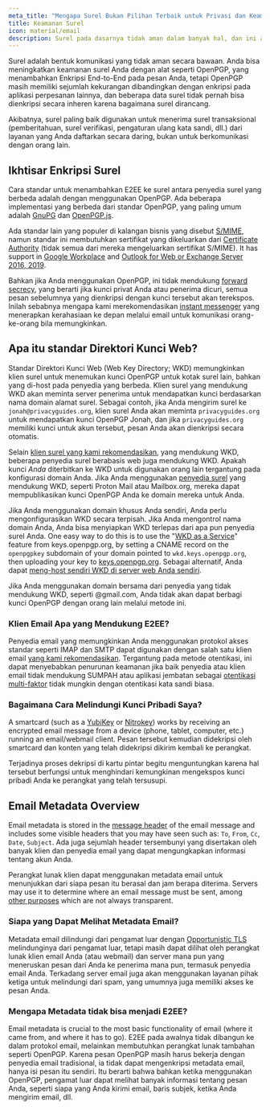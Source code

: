 ```yaml
---
meta_title: "Mengapa Surel Bukan Pilihan Terbaik untuk Privasi dan Keamanan - Privacy Guides"
title: Keamanan Surel
icon: material/email
description: Surel pada dasarnya tidak aman dalam banyak hal, dan ini adalah beberapa alasan mengapa surel bukanlah pilihan utama kami untuk komunikasi yang aman.
---
```


Surel adalah bentuk komunikasi yang tidak aman secara bawaan. Anda bisa meningkatkan keamanan surel Anda dengan alat seperti OpenPGP, yang menambahkan Enkripsi End-to-End pada pesan Anda, tetapi OpenPGP masih memiliki sejumlah kekurangan dibandingkan dengan enkripsi pada aplikasi perpesanan lainnya, dan beberapa data surel tidak pernah bisa dienkripsi secara inheren karena bagaimana surel dirancang.

Akibatnya, surel paling baik digunakan untuk menerima surel transaksional (pemberitahuan, surel verifikasi, pengaturan ulang kata sandi, dll.) dari layanan yang Anda daftarkan secara daring, bukan untuk berkomunikasi dengan orang lain.

## Ikhtisar Enkripsi Surel

Cara standar untuk menambahkan E2EE ke surel antara penyedia surel yang berbeda adalah dengan menggunakan OpenPGP. Ada beberapa implementasi yang berbeda dari standar OpenPGP, yang paling umum adalah [GnuPG](https://en.wikipedia.org/wiki/GNU_Privacy_Guard) dan [OpenPGP.js](https://openpgpjs.org).

Ada standar lain yang populer di kalangan bisnis yang disebut [S/MIME](https://en.wikipedia.org/wiki/S/MIME), namun standar ini membutuhkan sertifikat yang dikeluarkan dari [Certificate Authority](https://en.wikipedia.org/wiki/Certificate_authority) (tidak semua dari mereka mengeluarkan sertifikat S/MIME). It has support in [Google Workplace](https://support.google.com/a/topic/9061730) and [Outlook for Web or Exchange Server 2016, 2019](https://support.office.com/article/encrypt-messages-by-using-s-mime-in-outlook-on-the-web-878c79fc-7088-4b39-966f-14512658f480).

Bahkan jika Anda menggunakan OpenPGP, ini tidak mendukung [forward secrecy](https://en.wikipedia.org/wiki/Forward_secrecy), yang berarti jika kunci privat Anda atau penerima dicuri, semua pesan sebelumnya yang dienkripsi dengan kunci tersebut akan terekspos. Inilah sebabnya mengapa kami merekomendasikan [instant messenger](../real-time-communication.md) yang menerapkan kerahasiaan ke depan melalui email untuk komunikasi orang-ke-orang bila memungkinkan.

## Apa itu standar Direktori Kunci Web?

Standar Direktori Kunci Web (Web Key Directory; WKD) memungkinkan klien surel untuk menemukan kunci OpenPGP untuk kotak surel lain, bahkan yang di-host pada penyedia yang berbeda. Klien surel yang mendukung WKD akan meminta server penerima untuk mendapatkan kunci berdasarkan nama domain alamat surel. Sebagai contoh, jika Anda mengirim surel ke `jonah@privacyguides.org`, klien surel Anda akan meminta `privacyguides.org` untuk mendapatkan kunci OpenPGP Jonah, dan jika `privacyguides.org` memiliki kunci untuk akun tersebut, pesan Anda akan dienkripsi secara otomatis.

Selain [klien surel yang kami rekomendasikan](../email-clients.md), yang mendukung WKD, beberapa penyedia surel berabasis web juga mendukung WKD. Apakah kunci *Anda* diterbitkan ke WKD untuk digunakan orang lain tergantung pada konfigurasi domain Anda. Jika Anda menggunakan [penyedia surel](../email.md#openpgp-compatible-services) yang mendukung WKD, seperti Proton Mail atau Mailbox.org, mereka dapat mempublikasikan kunci OpenPGP Anda ke domain mereka untuk Anda.

Jika Anda menggunakan domain khusus Anda sendiri, Anda perlu mengonfigurasikan WKD secara terpisah. Jika Anda mengontrol nama domain Anda, Anda bisa menyiapkan WKD terlepas dari apa pun penyedia surel Anda. One easy way to do this is to use the "[WKD as a Service](https://keys.openpgp.org/about/usage#wkd-as-a-service)" feature from keys.openpgp.org, by setting a CNAME record on the `openpgpkey` subdomain of your domain pointed to `wkd.keys.openpgp.org`, then uploading your key to [keys.openpgp.org](https://keys.openpgp.org). Sebagai alternatif, Anda dapat [meng-host sendiri WKD di server web Anda sendiri](https://wiki.gnupg.org/WKDHosting).

Jika Anda menggunakan domain bersama dari penyedia yang tidak mendukung WKD, seperti @gmail.com, Anda tidak akan dapat berbagi kunci OpenPGP dengan orang lain melalui metode ini.

### Klien Email Apa yang Mendukung E2EE?

Penyedia email yang memungkinkan Anda menggunakan protokol akses standar seperti IMAP dan SMTP dapat digunakan dengan salah satu klien email [yang kami rekomendasikan](../email-clients.md). Tergantung pada metode otentikasi, ini dapat menyebabkan penurunan keamanan jika baik penyedia atau klien email tidak mendukung SUMPAH atau aplikasi jembatan sebagai [otentikasi multi-faktor](multi-factor-authentication.md) tidak mungkin dengan otentikasi kata sandi biasa.

### Bagaimana Cara Melindungi Kunci Pribadi Saya?

A smartcard (such as a [YubiKey](https://support.yubico.com/hc/articles/360013790259-Using-Your-YubiKey-with-OpenPGP) or [Nitrokey](https://nitrokey.com)) works by receiving an encrypted email message from a device (phone, tablet, computer, etc.) running an email/webmail client. Pesan tersebut kemudian didekripsi oleh smartcard dan konten yang telah didekripsi dikirim kembali ke perangkat.

Terjadinya proses dekripsi di kartu pintar begitu menguntungkan karena hal tersebut berfungsi untuk menghindari kemungkinan mengekspos kunci pribadi Anda ke perangkat yang telah tersusupi.

## Email Metadata Overview

Email metadata is stored in the [message header](https://en.wikipedia.org/wiki/Email#Message_header) of the email message and includes some visible headers that you may have seen such as: `To`, `From`, `Cc`, `Date`, `Subject`. Ada juga sejumlah header tersembunyi yang disertakan oleh banyak klien dan penyedia email yang dapat mengungkapkan informasi tentang akun Anda.

Perangkat lunak klien dapat menggunakan metadata email untuk menunjukkan dari siapa pesan itu berasal dan jam berapa diterima. Servers may use it to determine where an email message must be sent, among [other purposes](https://en.wikipedia.org/wiki/Email#Message_header) which are not always transparent.

### Siapa yang Dapat Melihat Metadata Email?

Metadata email dilindungi dari pengamat luar dengan [Opportunistic TLS](https://en.wikipedia.org/wiki/Opportunistic_TLS) melindunginya dari pengamat luar, tetapi masih dapat dilihat oleh perangkat lunak klien email Anda (atau webmail) dan server mana pun yang meneruskan pesan dari Anda ke penerima mana pun, termasuk penyedia email Anda. Terkadang server email juga akan menggunakan layanan pihak ketiga untuk melindungi dari spam, yang umumnya juga memiliki akses ke pesan Anda.

### Mengapa Metadata tidak bisa menjadi E2EE?

Email metadata is crucial to the most basic functionality of email (where it came from, and where it has to go). E2EE pada awalnya tidak dibangun ke dalam protokol email, melainkan membutuhkan perangkat lunak tambahan seperti OpenPGP. Karena pesan OpenPGP masih harus bekerja dengan penyedia email tradisional, ia tidak dapat mengenkripsi metadata email, hanya isi pesan itu sendiri. Itu berarti bahwa bahkan ketika menggunakan OpenPGP, pengamat luar dapat melihat banyak informasi tentang pesan Anda, seperti siapa yang Anda kirimi email, baris subjek, ketika Anda mengirim email, dll.
